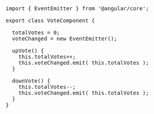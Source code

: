 <pre>

import { EventEmitter } from '@angular/core';

export class VoteComponent {
  
  totalVotes = 0;
  voteChanged = new EventEmitter();
  
  upVote() {
    this.totalVotes++;
    this.voteChanged.emit( this.totalVotes );
  }
  
  downVote() {
    this.totalVotes--;
    this.voteChanged.emit( this.totalVotes );
  }
}


</pre>
